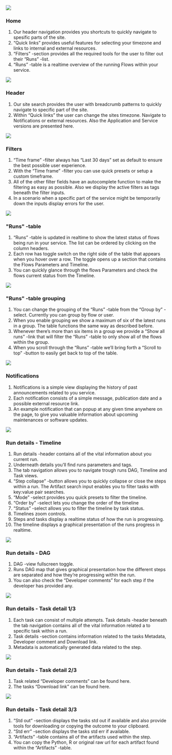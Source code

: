 ![](../.gitbook/assets/01_instructions.png)

### Home

1. Our header navigation provides you shortcuts to quickly navigate to
   spesific parts of the site.
2. “Quick links” provides useful features for selecting your timezone and
   links to internal and external resources.
3. “Filters” -section provides all the required tools for the user to filter
   out their “Runs” -list.
4. “Runs” -table is a realtime overview of the running Flows within your
   service.

![](../.gitbook/assets/02_instructions.png)

### Header

1. Our site search provides the user with breadcrumb patterns to quickly
   navigate to specific part of the site.
2. Within “Quick links” the user can change the sites timezone. Navigate
   to Notifications or external resources. Also the Application and Service
   versions are presented here.

![](../.gitbook/assets/03_instructions.png)

### Filters

1. “Time frame” -filter always has “Last 30 days” set as default to ensure
   the best possible user experience.
2. With the “Time frame” -filter you can use quick presets or setup a
   custom timeframe.
3. All of the other filter fields have an autocomplete function to make the
   filtering as easy as possible. Also we display the active filters as tags
   beneath the filter inputs.
4. In a scenario when a specific part of the service might be temporarily
   down the inputs display errors for the user.

![](../.gitbook/assets/04_instructions.png)

### "Runs" -table

1. “Runs” -table is updated in realtime to show the latest status of flows
   being run in your service. The list can be ordered by clicking on the
   column headers.
2. Each row has toggle switch on the right side of the table that appears
   when you hover over a row. The toggle opens up a section that
   contains the Flows Parameters and Timeline.
3. You can quickly glance through the flows Parameters and check the
   flows current status from the Timeline.

![](../.gitbook/assets/05_instructions.png)

### "Runs" -table grouping

1. You can change the grouping of the “Runs” -table from the “Group by”
   -select. Currently you can group by flow or user.
2. When you enable grouping we show a maximum of six of the latest
   runs in a group. The table functions the same way as described
   before.
3. Whenever there’s more than six items in a group we provide a “Show
   all runs” -link that will filter the “Runs” -table to only show all of the
   flows within the group.
4. When you scroll through the “Runs” -table we’ll bring forth a “Scroll to
   top” -button to easily get back to top of the table.

![](../.gitbook/assets/06_instructions.png)

### Notifications

1. Notifications is a simple view displaying the history of past
   announcements related to you service.
2. Each notification consists of a simple message, publication date and a
   possible external resource link.
3. An example notification that can popup at any given time anywhere on
   the page, to give you valuable information about upcoming
   maintenances or software updates.

![](../.gitbook/assets/07_instructions.png)

### Run details - Timeline

1. Run details -header contains all of the vital information about you
   current run.
2. Underneath details you’ll find runs parameters and tags.
3. The tab navigation allows you to navigate trough runs DAG, Timeline
   and Task views.
4. “Step collapse” -button allows you to quickly collapse or close the
   steps within a run. The Artifact search input enables you to filter tasks
   with key:value pair searches.
5. “Mode” -select provides you quick presets to filter the timeline.
6. “Order by” -select lets you change the order of the timeline
7. “Status” -select allows you to filter the timeline by task status.
8. Timelines zoom controls.
9. Steps and tasks display a realtime status of how the run is progressing.
10. The timeline displays a graphical presentation of the runs progress in
    realtime.

![](../.gitbook/assets/08_instructions.png)

### Run details - DAG

1. DAG -view fullscreen toggle.
2. Runs DAG map that gives graphical presentation how the different
   steps are separated and how they’re progressing within the run.
3. You can also check the “Developer comments” for each step if the
   developer has provided any.

![](../.gitbook/assets/09_instructions.png)

### Run details - Task detail 1/3

1. Each task can consist of multiple attempts. Task details -header
   beneath the tab navigation contains all of the vital information related
   a to specific task within a run.
2. Task details -section contains information related to the tasks
   Metadata, Developer comment and Download link.
3. Metadata is automatically generated data related to the step.

![](../.gitbook/assets/10_instructions.png)

### Run details - Task detail 2/3

1. Task related “Developer comments” can be found here.
2. The tasks “Download link” can be found here.

![](../.gitbook/assets/11_instructions.png)

### Run details - Task detail 3/3

1. “Std out” -section displays the tasks std out if available and also
   provide tools for downloading or copying the outcome to your
   clipboard.
2. “Std err” -section displays the tasks std err if available.
3. “Artifacts” -table contains all of the artifacts used within the step.
4. You can copy the Python, R or original raw url for each artifact found
   within the “Artifacts” -table.
